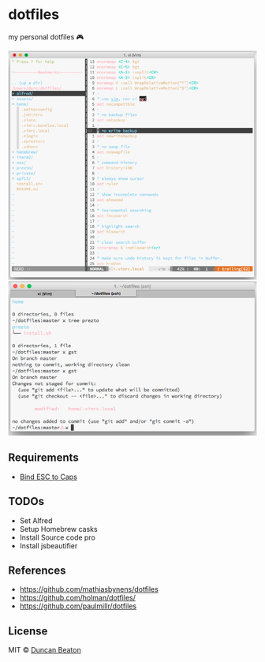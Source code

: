 # dotfiles

my personal dotfiles 🎮

![Vim](https://raw.githubusercontent.com/dunckr/dotfiles/master/assets/vim.png)
![Terminal](https://raw.githubusercontent.com/dunckr/dotfiles/master/assets/terminal.png)

## Requirements

+ [Bind ESC to Caps](https://pqrs.org/osx/karabiner/seil.html#commandlineinterface)

## TODOs

+ Set Alfred
+ Setup Homebrew casks
 + Install Source code pro
 + Install jsbeautifier

## References

+ https://github.com/mathiasbynens/dotfiles
+ https://github.com/holman/dotfiles/
+ https://github.com/paulmillr/dotfiles

## License

MIT © [Duncan Beaton](http://dunckr.com)
